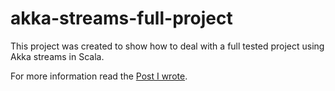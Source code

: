 akka-streams-full-project
=========================

This project was created to show how to deal with a full tested project using Akka streams in Scala.

For more information read the [Post I wrote](https://partialflow.wordpress.com/2015/08/24/akka-streams-designing-a-full-project/).


